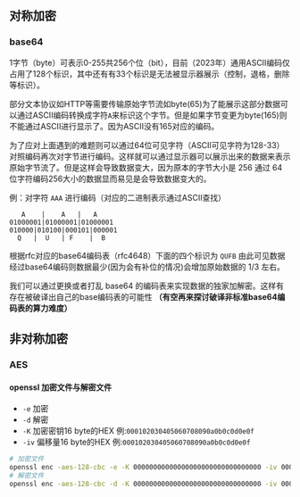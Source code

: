 

## 对称加密

### base64

1字节（byte）可表示0-255共256个位（bit），目前（2023年）通用ASCII编码仅占用了128个标识，其中还有有33个标识是无法被显示器展示（控制，退格，删除等标识）。

部分文本协议如HTTP等需要传输原始字节流如byte(65)为了能展示这部分数据可以通过ASCII编码转换成字符`A`来标识这个字节。但是如果字节变更为byte(165)则不能通过ASCII进行显示了。因为ASCII没有165对应的编码。

为了应对上面遇到的难题则可以通过64位可见字符（ASCII可见字符为128-33）对照编码再次对字节进行编码。这样就可以通过显示器可以展示出来的数据来表示原始字节流了。但是这样会导致数据变大，因为原本的字节大小是 256 通过 64 位字符编码256大小的数据显而易见是会导致数据变大的。

例：对字符 `AAA` 进行编码（对应的二进制表示通过ASCII查找）
```
   A    |    A   |   A
01000001|01000001|01000001
010000|010100|000101|000001
  Q   |  U   | F    |  B
```
根据rfc对应的base64编码表（rfc4648）下面的四个标识为 `QUFB` 由此可见数据经过base64编码则数据最少(因为会有补位的情况)会增加原始数据的 1/3 左右。

我们可以通过更换或者打乱 base64 的编码表来实现数据的独家加解密。这样有存在被破译出自己的base编码表的可能性 **（有空再来探讨破译非标准base64编码表的算力难度）**



## 非对称加密

### AES

#### openssl 加密文件与解密文件
- `-e` 加密
- `-d` 解密
- `-K` 加密密钥16 byte的HEX 例:`000102030405060708090a0b0c0d0e0f`
- `-iv` 偏移量16 byte的HEX 例:`000102030405060708090a0b0c0d0e0f`

```bash
# 加密文件
openssl enc -aes-128-cbc -e -K 00000000000000000000000000000000 -iv 00000000000000000000000000000000 -in infile -out outfile
# 解密文件
openssl enc -aes-128-cbc -d -K 00000000000000000000000000000000 -iv 00000000000000000000000000000000 -in infile -out outfile
```
